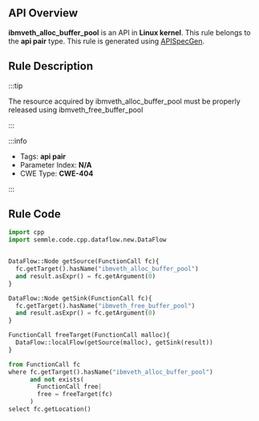 ---
---


## API Overview
**ibmveth_alloc_buffer_pool** is an API in **Linux kernel**. This rule belongs to the **api pair** type. This rule is generated using [APISpecGen](../../tools/APISpecGen).
## Rule Description

:::tip

The resource acquired by ibmveth_alloc_buffer_pool must be properly released using ibmveth_free_buffer_pool

:::

:::info

- Tags: **api pair**
- Parameter Index: **N/A**
- CWE Type: **CWE-404**

:::

## Rule Code
```python
import cpp
import semmle.code.cpp.dataflow.new.DataFlow


DataFlow::Node getSource(FunctionCall fc){
  fc.getTarget().hasName("ibmveth_alloc_buffer_pool")
  and result.asExpr() = fc.getArgument(0)
}

DataFlow::Node getSink(FunctionCall fc){
  fc.getTarget().hasName("ibmveth_free_buffer_pool")
  and result.asExpr() = fc.getArgument(0)
}

FunctionCall freeTarget(FunctionCall malloc){
  DataFlow::localFlow(getSource(malloc), getSink(result))
}

from FunctionCall fc
where fc.getTarget().hasName("ibmveth_alloc_buffer_pool")
      and not exists(
        FunctionCall free| 
        free = freeTarget(fc)
      )
select fc.getLocation()

    
```